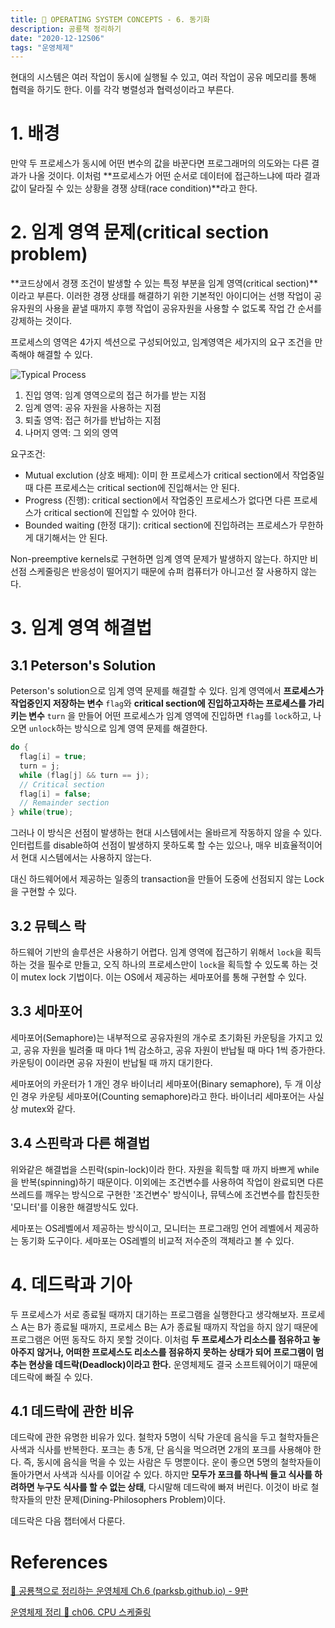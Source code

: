 ```yaml
---
title: 🦕 OPERATING SYSTEM CONCEPTS - 6. 동기화
description: 공룡책 정리하기
date: "2020-12-12S06"
tags: "운영체제"
---
```


현대의 시스템은 여러 작업이 동시에 실행될 수 있고, 여러 작업이 공유 메모리를 통해 협력을 하기도 한다. 이를 각각 병렬성과 협력성이라고 부른다.

# 1. 배경

만약 두 프로세스가 동시에 어떤 변수의 값을 바꾼다면 프로그래머의 의도와는 다른 결과가 나올 것이다. 이처럼 **프로세스가 어떤 순서로 데이터에 접근하느냐에 따라 결과 값이 달라질 수 있는 상황을 경쟁 상태(race condition)**라고 한다.

# 2. 임계 영역 문제(critical section problem)

**코드상에서 경쟁 조건이 발생할 수 있는 특정 부분을 임계 영역(critical section)**이라고 부른다. 이러한 경쟁 상태를 해결하기 위한 기본적인 아이디어는 선행 작업이 공유자원의 사용을 끝낼 때까지 후행 작업이 공유자원을 사용할 수 없도록 작업 간 순서를 강제하는 것이다.

프로세스의 영역은 4가지 섹션으로 구성되어있고, 임계영역은 세가지의 요구 조건을 만족해야 해결할 수 있다.

![Typical Process](os/typicalprocess.jpg)

1. 진입 영역: 임계 영역으로의 접근 허가를 받는 지점
2. 임계 영역: 공유 자원을 사용하는 지점
3. 퇴출 영역: 접근 허가를 반납하는 지점
4. 나머지 영역: 그 외의 영역

요구조건:

- Mutual exclution (상호 배제): 이미 한 프로세스가 critical section에서 작업중일 때 다른 프로세스는 critical section에 진입해서는 안 된다.
- Progress (진행): critical section에서 작업중인 프로세스가 없다면 다른 프로세스가 critical section에 진입할 수 있어야 한다.
- Bounded waiting (한정 대기): critical section에 진입하려는 프로세스가 무한하게 대기해서는 안 된다.

Non-preemptive kernels로 구현하면 임계 영역 문제가 발생하지 않는다. 하지만 비선점 스케줄링은 반응성이 떨어지기 때문에 슈퍼 컴퓨터가 아니고선 잘 사용하지 않는다.

# 3. 임계 영역 해결법

## 3.1 Peterson's Solution

Peterson's solution으로 임계 영역 문제를 해결할 수 있다. 임계 영역에서 **프로세스가 작업중인지 저장하는 변수** `flag`와 **critical section에 진입하고자하는 프로세스를 가리키는 변수** `turn` 을 만들어 어떤 프로세스가 임계 영역에 진입하면 `flag`를 `lock`하고, 나오면 `unlock`하는 방식으로 임계 영역 문제를 해결한다.

```c
do {
  flag[i] = true;
  turn = j;
  while (flag[j] && turn == j);
  // Critical section
  flag[i] = false;
  // Remainder section
} while(true);
```

그러나 이 방식은 선점이 발생하는 현대 시스템에서는 올바르게 작동하지 않을 수 있다. 인터럽트를 disable하여 선점이 발생하지 못하도록 할 수는 있으나, 매우 비효율적이어서 현대 시스템에서는 사용하지 않는다.

대신 하드웨어에서 제공하는 일종의 transaction을 만들어 도중에 선점되지 않는 Lock을 구현할 수 있다.

## 3.2 뮤텍스 락

하드웨어 기반의 솔루션은 사용하기 어렵다. 임계 영역에 접근하기 위해서 `lock`을 획득하는 것을 필수로 만들고, 오직 하나의 프로세스만이 `lock`을 획득할 수 있도록 하는 것이 mutex lock 기법이다. 이는 OS에서 제공하는 세마포어를 통해 구현할 수 있다.

## 3.3 세마포어

세마포어(Semaphore)는 내부적으로 공유자원의 개수로 초기화된 카운팅을 가지고 있고, 공유 자원을 빌려줄 때 마다 1씩 감소하고, 공유 자원이 반납될 때 마다 1씩 증가한다. 카운팅이 0이라면 공유 자원이 반납될 때 까지 대기한다.

세마포어의 카운터가 1 개인 경우 바이너리 세마포어(Binary semaphore), 두 개 이상인 경우 카운팅 세마포어(Counting semaphore)라고 한다.
바이너리 세마포어는 사실상 mutex와 같다.

## 3.4 스핀락과 다른 해결법

위와같은 해결법을 스핀락(spin-lock)이라 한다. 자원을 획득할 때 까지 바쁘게 while을 반복(spinning)하기 때문이다. 이외에는 조건변수를 사용하여 작업이 완료되면 다른 쓰레드를 깨우는 방식으로 구현한 '조건변수' 방식이나, 뮤텍스에 조건변수를 합친듯한 '모니터'를 이용한 해결방식도 있다.

세마포는 OS레벨에서 제공하는 방식이고, 모니터는 프로그래밍 언어 레벨에서 제공하는 동기화 도구이다. 세마포는 OS레벨의 비교적 저수준의 객체라고 볼 수 있다.

# 4. 데드락과 기아

두 프로세스가 서로 종료될 때까지 대기하는 프로그램을 실행한다고 생각해보자. 프로세스 A는 B가 종료될 때까지, 프로세스 B는 A가 종료될 때까지 작업을 하지 않기 때문에 프로그램은 어떤 동작도 하지 못할 것이다. 이처럼 **두 프로세스가 리소스를 점유하고 놓아주지 않거나, 어떠한 프로세스도 리소스를 점유하지 못하는 상태가 되어 프로그램이 멈추는 현상을 데드락(Deadlock)이라고 한다.** 운영체제도 결국 소프트웨어이기 때문에 데드락에 빠질 수 있다.

## 4.1 데드락에 관한 비유

데드락에 관한 유명한 비유가 있다. 철학자 5명이 식탁 가운데 음식을 두고 철학자들은 사색과 식사를 반복한다. 포크는 총 5개, 단 음식을 먹으려면 2개의 포크를 사용해야 한다. 즉, 동시에 음식을 먹을 수 있는 사람은 두 명뿐이다. 운이 좋으면 5명의 철학자들이 돌아가면서 사색과 식사를 이어갈 수 있다. 하지만 **모두가 포크를 하나씩 들고 식사를 하려하면 누구도 식사를 할 수 없는 상태**, 다시말해 데드락에 빠져 버린다. 이것이 바로 철학자들의 만찬 문제(Dining-Philosophers Problem)이다.

데드락은 다음 챕터에서 다룬다.

# References

[🦕 공룡책으로 정리하는 운영체제 Ch.6 (parksb.github.io) - 9판](https://parksb.github.io/article/10.html)

[운영체제 정리 🦖 ch06. CPU 스케줄링](https://aerocode.net/387?category=798030)
